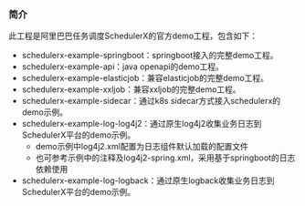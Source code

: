 ### 简介

此工程是阿里巴巴任务调度SchedulerX的官方demo工程，包含如下： 

* schedulerx-example-springboot：springboot接入的完整demo工程。
* schedulerx-example-api：java openapi的demo工程。
* schedulerx-example-elasticjob：兼容elasticjob的完整demo工程。
* schedulerx-example-xxljob：兼容xxljob的完整demo工程。
* schedulerx-example-sidecar：通过k8s sidecar方式接入schedulerx的demo示例。
* schedulerx-example-log-log4j2：通过原生log4j2收集业务日志到SchedulerX平台的demo示例。
  * demo示例中log4j2.xml配置为日志组件默认加载的配置文件
  * 也可参考示例中的注释及log4j2-spring.xml，采用基于springboot的日志依赖使用
* schedulerx-example-log-logback：通过原生logback收集业务日志到SchedulerX平台的demo示例。

